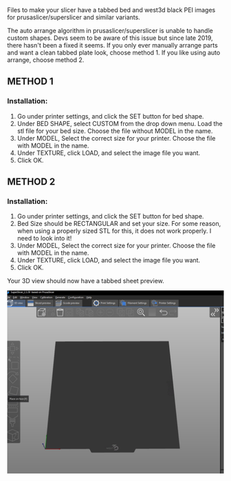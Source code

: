 Files to make your slicer have a tabbed bed and west3d black PEI images for prusaslicer/superslicer and similar variants.

The auto arrange algorithm in prusaslicer/superslicer is unable to handle custom shapes.  Devs seem to be aware of this issue but since late 2019, there hasn't been a fixed it seems.  If you only ever manually arrange parts and want a clean tabbed plate look, choose method 1.  If you like using auto arrange, choose method 2.

## METHOD 1
### Installation:
1) Go under printer settings, and click the SET button for bed shape.
2) Under BED SHAPE, select CUSTOM from the drop down menu.  Load the stl file for your bed size.  Choose the file without MODEL in the name.
3) Under MODEL, Select the correct size for your printer.  Choose the file with MODEL in the name.
4) Under TEXTURE, click LOAD, and select the image file you want.
5) Click OK.

## METHOD 2
### Installation:
1) Go under printer settings, and click the SET button for bed shape.
2) Bed Size should be RECTANGULAR and set your size.  For some reason, when using a properly sized STL for this, it does not work properly.  I need to look into it!  
3) Under MODEL, Select the correct size for your printer.  Choose the file with MODEL in the name.
4) Under TEXTURE, click LOAD, and select the image file you want.
5) Click OK.


Your 3D view should now have a tabbed sheet preview.

![Example](https://github.com/oogoom/Voron-Mods/blob/main/Slicer/sample.jpg)

